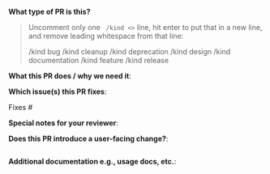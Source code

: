 <!--  Thanks for sending a pull request!  Here are some tips for you:

1. If this is your first time, please read our contributor guidelines: https://github.com/tmobile/magtape/blob/master/CONTRIBUTING.md
2. Please label this pull request according to what type of issue you are addressing, especially if this is a release targeted pull request.
3. Ensure you have added and/or ran the appropriate tests for your PR
4. If the PR is unfinished, please mark it as "[WIP]"
-->

**What type of PR is this?**
> Uncomment only one ` /kind <>` line, hit enter to put that in a new line, and remove leading whitespace from that line:
>
> /kind bug
> /kind cleanup
> /kind deprecation
> /kind design
> /kind documentation
> /kind feature
> /kind release

**What this PR does / why we need it**:

**Which issue(s) this PR fixes**:
<!--
*Automatically closes linked issue when PR is merged.
Usage: `Fixes #<issue number>`, or `Fixes (paste link of issue)`.
-->
Fixes #

**Special notes for your reviewer**:

**Does this PR introduce a user-facing change?**:
<!--
If no, just write "NONE" in the release-note block below.
If yes, a release note is required:
Enter your extended release note in the block below. If the PR requires additional action from users switching to the new release, include the string "action required"
-->

```release-note

```

**Additional documentation e.g., usage docs, etc.**:
<!--
This section can be blank if this pull request does not require a release note.

When adding links which point to resources within git repositories, like supporting documentation, please reference a specific commit and avoid
linking directly to the master branch. This ensures that links reference a
specific point in time, rather than a document that may change over time.

See here for guidance on getting permanent links to files: https://help.github.com/en/articles/getting-permanent-links-to-files

Please use the following format for linking documentation:
- [Usage]: <link>
- [Other doc]: <link>
-->

```docs

```
